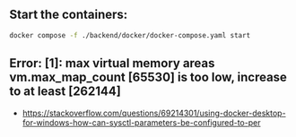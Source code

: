 ## Start the containers:

```sh
docker compose -f ./backend/docker/docker-compose.yaml start
```

## Error: [1]: max virtual memory areas vm.max_map_count [65530] is too low, increase to at least [262144]

-   https://stackoverflow.com/questions/69214301/using-docker-desktop-for-windows-how-can-sysctl-parameters-be-configured-to-per
